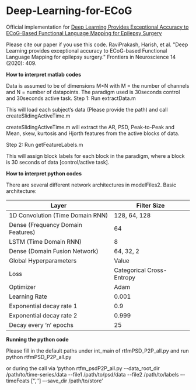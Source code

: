 # Deep-Learning-for-ECoG
Official implementation for [Deep Learning Provides Exceptional Accuracy to ECoG-Based Functional Language Mapping for Epilepsy Surgery](
https://www.frontiersin.org/articles/10.3389/fnins.2020.00409/full#:~:text=10.3389%2Ffnins.2020.00409-,Deep%20Learning%20Provides%20Exceptional%20Accuracy%20to%20ECoG%2DBased,Language%20Mapping%20for%20Epilepsy%20Surgery&text=The%20success%20of%20surgical%20resection,regions%2C%20while%20removing%20pathological%20tissues.)

Please cite our paper if you use this code.
RaviPrakash, Harish, et al. "Deep Learning provides exceptional accuracy to ECoG-based Functional Language Mapping for epilepsy surgery." Frontiers in Neuroscience 14 (2020): 409.


__How to interpret matlab codes__

Data is assumed to be of dimensions M×N with M = the number of channels and N = number of datapoints.
The paradigm used is 30seconds control and 30seconds active task. 
Step 1: Run extractData.m

This will load each subject’s data (Please provide the path) and call createSlidingActiveTime.m

createSlidingActiveTime.m will extract the AR, PSD, Peak-to-Peak and Mean, skew, kurtosis and Hjorth features from the active blocks of data.

Step 2: Run getFeatureLabels.m

This will assign block labels for each block in the paradigm, where a block is 30 seconds of data [control/active task].

__How to interpret python codes__

There are several different network architectures in modelFiles2. Basic architecture:

|     Layer                                |     Filter   Size                  |
|------------------------------------------|------------------------------------|
|     1D Convolution (Time Domain RNN)     |     128, 64,   128                 |
|     Dense (Frequency Domain Features)    |     64                             |
|     LSTM (Time Domain RNN)               |     8                              |
|     Dense (Domain Fusion Network)        |     64, 32, 2                      |
|     Global Hyperparameters               |     Value                          |
|     Loss                                 |     Categorical   Cross-Entropy    |
|     Optimizer                            |     Adam                           |
|     Learning Rate                        |     0.001                          |
|     Exponential decay rate 1             |     0.9                            |
|     Exponential decay rate 2             |     0.999                          |
|     Decay every ‘n’ epochs               |     25                             |


__Running the python code__

Please fill in the default paths under int_main of rtfmPSD_P2P_all.py and run python rtfmPSD_P2P_all.py

or during the call via ‘python rtfm_psdP2P_all.py --data_root_dir /path/to/time-series/data --file1  /path/to/psd/data --file2 /path/to/labels –-timeFeats [‘’,‘’] –-save_dir /path/to/store’
